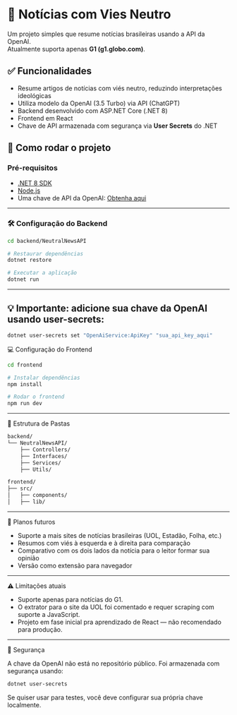 # 📰 Notícias com Vies Neutro

Um projeto simples que resume notícias brasileiras usando a API da OpenAI.  
Atualmente suporta apenas **G1 (g1.globo.com)**.

## ✅ Funcionalidades

- Resume artigos de notícias com viés neutro, reduzindo interpretações ideológicas
- Utiliza modelo da OpenAI (3.5 Turbo) via API (ChatGPT)
- Backend desenvolvido com ASP.NET Core (.NET 8)
- Frontend em React
- Chave de API armazenada com segurança via **User Secrets** do .NET

## 🚀 Como rodar o projeto

### Pré-requisitos

- [.NET 8 SDK](https://dotnet.microsoft.com/download)
- [Node.js](https://nodejs.org)
- Uma chave de API da OpenAI: [Obtenha aqui](https://platform.openai.com/account/api-keys)

---

### 🛠️ Configuração do Backend

```bash
cd backend/NeutralNewsAPI

# Restaurar dependências
dotnet restore

# Executar a aplicação
dotnet run
```

---

## 💡 Importante: adicione sua chave da OpenAI usando user-secrets:

```bash
dotnet user-secrets set "OpenAiService:ApiKey" "sua_api_key_aqui"
```

💻 Configuração do Frontend

```bash
cd frontend

# Instalar dependências
npm install

# Rodar o frontend
npm run dev
```

---

📁 Estrutura de Pastas

```bash
backend/
└── NeutralNewsAPI/
    ├── Controllers/
    ├── Interfaces/
    ├── Services/
    ├── Utils/

frontend/
├── src/
│   ├── components/
│   ├── lib/
```

---

🧠 Planos futuros

- Suporte a mais sites de notícias brasileiras (UOL, Estadão, Folha, etc.)
- Resumos com viés à esquerda e à direita para comparação
- Comparativo com os dois lados da notícia para o leitor formar sua opinião
- Versão como extensão para navegador

---

⚠️ Limitações atuais

- Suporte apenas para notícias do G1.
- O extrator para o site da UOL foi comentado e requer scraping com suporte a JavaScript.
- Projeto em fase inicial pra aprendizado de React — não recomendado para produção.

---

🔐 Segurança

A chave da OpenAI não está no repositório público. Foi armazenada com segurança usando:
```bash
dotnet user-secrets
```
Se quiser usar para testes, você deve configurar sua própria chave localmente.
